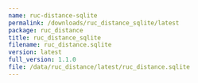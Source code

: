 ```yaml
---
name: ruc-distance-sqlite
permalink: /downloads/ruc_distance_sqlite/latest
package: ruc_distance
title: ruc_distance_sqlite
filename: ruc_distance.sqlite
version: latest
full_version: 1.1.0
file: /data/ruc_distance/latest/ruc_distance.sqlite
---
```

